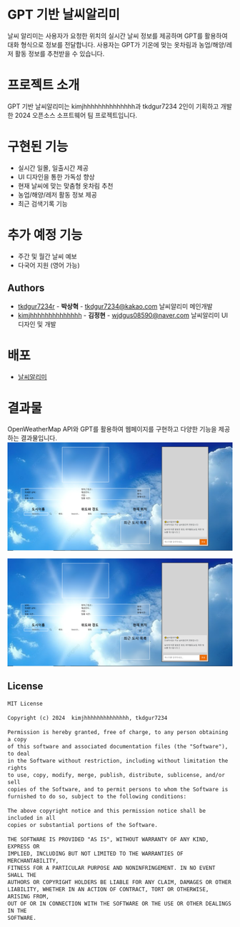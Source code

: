 # GPT 기반 날씨알리미
날씨 알리미는 사용자가 요청한 위치의 실시간 날씨 정보를 제공하며 GPT를 활용하여 대화 형식으로 정보를 전달합니다. 
사용자는 GPT가 기온에 맞는 옷차림과 농업/해양/레저 활동 정보를 추천받을 수 있습니다.

# 프로젝트 소개
GPT 기반 날씨알리미는 kimjhhhhhhhhhhhhhh과 tkdgur7234 2인이 기획하고 개발한 2024 오픈소스 소프트웨어 팀 프로젝트입니다.

# 구현된 기능
- 실시간 일몰, 일출시간 제공
- UI 디자인을 통한 가독성 향상
- 현재 날씨에 맞는 맞춤형 옷차림 추천
- 농업/해양/레저 활동 정보 제공
- 최근 검색기록 기능

# 추가 예정 기능
- 주간 및 월간 날씨 예보
- 다국어 지원 (영어 가능)

## Authors
  - [tkdgur7234r](https://github.com/tkdgur7234) - **박상혁** - <tkdgur7234@kakao.com>
    날씨알리미 메인개발
  - [kimjhhhhhhhhhhhhhh](https://github.com/kimjhhhhhhhhhhhhhh) - **김정현** - <wjdgus08590@naver.com>
    날씨알리미 UI디자인 및 개발
  

# 배포
- [날씨알리미](https://weather-task-bot.vercel.app/)

# 결과물
OpenWeatherMap API와 GPT를 활용하여 웹페이지를 구현하고 다양한 기능을 제공하는 결과물입니다.
![alt text](image-2.png)

![alt text](image-1.png)

## License

```
MIT License

Copyright (c) 2024  kimjhhhhhhhhhhhhhh, tkdgur7234

Permission is hereby granted, free of charge, to any person obtaining a copy
of this software and associated documentation files (the "Software"), to deal
in the Software without restriction, including without limitation the rights
to use, copy, modify, merge, publish, distribute, sublicense, and/or sell
copies of the Software, and to permit persons to whom the Software is
furnished to do so, subject to the following conditions:

The above copyright notice and this permission notice shall be included in all
copies or substantial portions of the Software.

THE SOFTWARE IS PROVIDED "AS IS", WITHOUT WARRANTY OF ANY KIND, EXPRESS OR
IMPLIED, INCLUDING BUT NOT LIMITED TO THE WARRANTIES OF MERCHANTABILITY,
FITNESS FOR A PARTICULAR PURPOSE AND NONINFRINGEMENT. IN NO EVENT SHALL THE
AUTHORS OR COPYRIGHT HOLDERS BE LIABLE FOR ANY CLAIM, DAMAGES OR OTHER
LIABILITY, WHETHER IN AN ACTION OF CONTRACT, TORT OR OTHERWISE, ARISING FROM,
OUT OF OR IN CONNECTION WITH THE SOFTWARE OR THE USE OR OTHER DEALINGS IN THE
SOFTWARE.
```